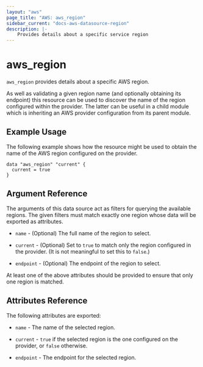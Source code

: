 ```yaml
---
layout: "aws"
page_title: "AWS: aws_region"
sidebar_current: "docs-aws-datasource-region"
description: |-
    Provides details about a specific service region
---
```


# aws\_region

`aws_region` provides details about a specific AWS region.

As well as validating a given region name (and optionally obtaining its
endpoint) this resource can be used to discover the name of the region
configured within the provider. The latter can be useful in a child module
which is inheriting an AWS provider configuration from its parent module.

## Example Usage

The following example shows how the resource might be used to obtain
the name of the AWS region configured on the provider.

```
data "aws_region" "current" {
  current = true
}
```

## Argument Reference

The arguments of this data source act as filters for querying the available
regions. The given filters must match exactly one region whose data will be
exported as attributes.

* `name` - (Optional) The full name of the region to select.

* `current` - (Optional) Set to `true` to match only the region configured
  in the provider. (It is not meaningful to set this to `false`.)

* `endpoint` - (Optional) The endpoint of the region to select.

At least one of the above attributes should be provided to ensure that only
one region is matched.

## Attributes Reference

The following attributes are exported:

* `name` - The name of the selected region.

* `current` - `true` if the selected region is the one configured on the
  provider, or `false` otherwise.

* `endpoint` - The endpoint for the selected region.
